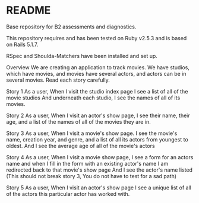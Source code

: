 # README

Base repository for B2 assessments and diagnostics.

This repository requires and has been tested on Ruby v2.5.3 and is based on Rails 5.1.7.

RSpec and Shoulda-Matchers have been installed and set up.


Overview
We are creating an application to track movies. We have  studios, which have movies, and movies have several actors, and actors can be in several movies.
Read each story carefully.

Story 1
As a user,
When I visit the studio index page
I see a list of all of the movie studios
And underneath each studio, I see the names of all of its movies.

Story 2
As a user,
When I visit an actor's show page,
I see their name, their age, and a list of the names of all of the movies they are in.

Story 3
As a user,
When I visit a movie's show page.
I see the movie's name, creation year, and genre,
and a list of all its actors from youngest to oldest.
And I see the average age of all of the movie's actors

Story 4
As a user,
When I visit a movie show page,
I see a form for an actors name
and when I fill in the form with an existing actor's name
I am redirected back to that movie's show page
And I see the actor's name listed
(This should not break story 3, You do not have to test for a sad path)

Story 5
As a user,
When I visit an actor's show page
I see a unique list of all of the actors this particular actor has worked with.
